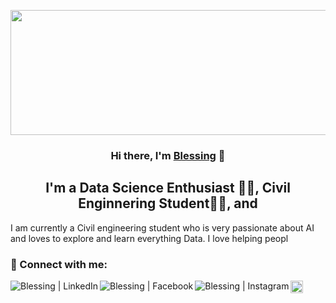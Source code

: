<p align="center">
    <a href="https://dev.to/blessing988" target="_blank" rel="noreferrer"><img width="1358" height="200" src="https://user-images.githubusercontent.com/59713495/154967919-df3d8ddc-6947-415f-bfca-7b62e2bb0a45.png" alt="my banner"></a>
</p>

<h3 align="center">
Hi there, I'm <a href="https://dev.to/blessing988" target="_blank" rel="noreferrer">Blessing</a> 👋
</h3>

<h2 align="center">
I'm a Data Science Enthusiast 👨‍💻, Civil Enginnering Student👷‍♂️, and 
</h2> 

I am currently a Civil engineering student who is very passionate about AI and loves to 
explore and learn everything Data. I love helping peopl

### 🤝 Connect with me:

<a href="https://www.linkedin.com/in/blessing-agyei-kyem-b258121a8"><img align="left" src="https://img.shields.io/badge/linkedin-%230077B5.svg?style=for-the-badge&logo=linkedin&logoColor=white" alt="Blessing | LinkedIn" ></a>

<a href="https://www.facebook.com/renack.casera"><img align="left" src="https://img.shields.io/badge/Facebook-%231877F2.svg?style=for-the-badge&logo=Facebook&logoColor=white" alt="Blessing | Facebook"/></a>

<a href="https://www.instagram.com/blessing_aggyei_kyem"><img align="left" src="https://img.shields.io/badge/INSTAGRAM-%23E4405F.svg?style=for-the-badge&logo=Instagram&logoColor=white" alt="Blessing | Instagram"></a>
<a href="https://dev.to/blessing988"><img align="left" src="https://user-images.githubusercontent.com/59713495/155003333-cc9a9e63-250e-4f48-ba7f-aeb8fae3e7db.png" alt="Blessing | DEV" height="20px"></a>





